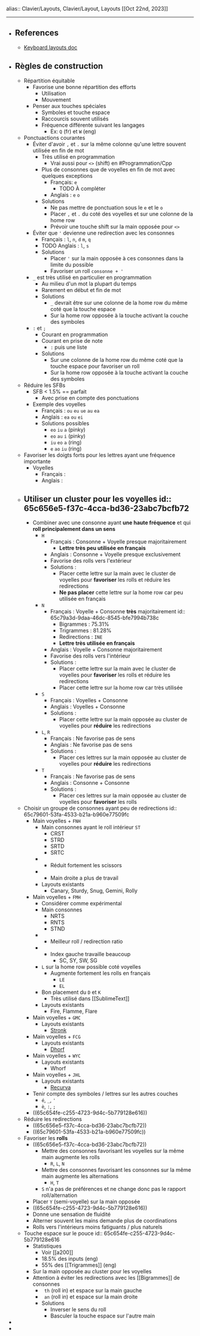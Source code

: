 alias:: Clavier/Layouts, Clavier/Layout, Layouts
[[Oct 22nd, 2023]]
***

- ## References
	- [Keyboard  layouts doc](https://docs.google.com/document/d/1_a5Nzbkwyk1o0bvTctZrtgsee9jSP-6I0q3A0_9Mzm0)
- ## Règles de construction
	- Répartition équitable
		- Favorise une bonne répartition des efforts
			- Utilisation
			- Mouvement
		- Penser aux touches spéciales
			- Symboles et touche espace
			- Raccourcis souvent utilisés
			- Fréquence différente suivant les langages
				- Ex: `Q` (fr) et `W` (eng)
	- Ponctuactions courantes
		- Éviter d'avoir `,` et `.` sur la même colonne qu'une lettre souvent utilisée en fin de mot
			- Très utilisé en programmation
				- Vrai aussi pour `<>` (shift) en #Programmation/Cpp
			- Plus de consonnes que de voyelles en fin de mot avec quelques exceptions
				- Français: `e`
					- TODO À compléter
				- Anglais : `e` `o`
			- Solutions
				- Ne pas mettre de ponctuation sous le `e` et le `o`
				- Placer `,` et `.` du coté des voyelles et sur une colonne de la home row
				- Prévoir une touche shift sur la main opposée pour `<>`
		- Éviter que  `'` devienne une redirection avec  les consonnes
			- Français : `l`, `n`, `d` `m`, `q`
			- TODO Anglais : `l`, `s`
			- Solutions
				- Placer `'` sur la main opposée à ces consonnes dans la limite du possible
				- Favoriser un roll `consonne + '`
		- `_` est très utilisé en particulier en programmation
			- Au milieu d'un mot la plupart du temps
			- Rarement en début et fin de mot
			- Solutions
				- `_` devrait être sur une colonne de la home row du même coté que la touche espace
				- Sur la home row opposée à la touche activant la couche des symboles
		- `:` et `;`
			- Courant en programmation
			- Courant en prise de note
				- `:` puis une liste
			- Solutions
				- Sur une colonne de la home row du même coté que la touche espace pour    favoriser un roll
				- Sur la home row opposée à la touche activant la couche des symboles
	- Réduire les SFBs
		- SFB < 1.5% == parfait
			- Avec prise en compte des ponctuations
		- Exemple des voyelles
			- Français : `ou` `eu`  `ue` `au` `ea`
			- Anglais : `ea` `ou` `ei`
			- Solutions possibles
				- `eo` `iu` `a` (pinky)
				- `eo` `au` `i` (pinky)
				- `iu` `eo` `a` (ring)
				- `e` `ao` `iu` (ring)
	- Favoriser les doigts forts pour les lettres ayant une fréquence importante
		- Voyelles
			- Français :
			- Anglais :
	- Utiliser un cluster pour les voyelles
	  id:: 65c656e5-f37c-4cca-bd36-23abc7bcfb72
		-
		- Combiner avec une consonne  ayant **une haute fréquence** et qui **roll principalement dans un sens**
			- `H`
				- Français : Consonne + Voyelle presque majoritairement
					- **Lettre très peu utilisée en français**
				- Anglais : Consonne + Voyelle presque exclusivement
				- Favorise des rolls vers l'extérieur
				- Solutions :
					- Placer cette lettre sur la main  avec le cluster de voyelles pour **favoriser** les rolls et réduire les redirections
					- **Ne pas placer** cette lettre sur la home row car peu utilisée en français
			- `N`
				- Français : Voyelle + Consonne **très** majoritairement
				  id:: 65c79a3d-9daa-46dc-8545-bfe7994b738c
					- Bigrammes : 75.31%
					- Trigrammes : 81.28%
					- Redirections : `INE`
					- **Lettre très utilisée en français**
				- Anglais : Voyelle + Consonne majoritairement
				- Favorise des rolls vers l'intérieur
				- Solutions :
					- Placer cette lettre sur la main  avec le cluster de voyelles pour **favoriser** les rolls et réduire les redirections
					- Placer cette lettre sur la home row car très utilisée
			- `S`
				- Français : Voyelles + Consonne
				- Anglais : Voyelles + Consonne
				- Solutions :
					- Placer cette lettre sur la main opposée au cluster de voyelles pour **réduire** les redirections
			- `L`, `R`
				- Français : Ne favorise pas de sens
				- Anglais : Ne favorise pas de sens
				- Solutions :
					- Placer ces lettres sur la main opposée au cluster de voyelles pour **réduire** les redirections
			- `T`
				- Français : Ne favorise pas de sens
				- Anglais : Consonne + Consonne
				- Solutions :
					- Placer ces lettres sur la main opposée au cluster de voyelles pour **favoriser** les rolls
	- Choisir un groupe de consonnes ayant peu de redirections
	  id:: 65c79601-53fa-4533-b21a-b960e77509fc
		- Main voyelles + `FNH`
			- Main consonnes ayant le roll intérieur `ST`
				- CRST
				- STRD
				- SRTD
				- SRTC
			- + Réduit fortement les scissors
			- - Main droite a plus de travail
			- Layouts existants
				- Canary, Sturdy, Snug, Gemini, Rolly
		- Main voyelles + `FMH`
			- Considérer comme expérimental
			- Main consonnes
				- NRTS
				- RNTS
				- STND
			- + Meilleur roll / redirection ratio
			- - Index gauche travaille beaucoup
				- SC, SY, SW, SG
			- `L` sur la home row possible coté voyelles
				- Augmente fortement les rolls en français
					- `LE`
					- `EL`
			- Bon placement du `D` et `K`
				- Très utilisé dans [[SublimeText]]
			- Layouts existants
				- Fire, Flamme, Flare
		- Main voyelles + `GMC`
			- Layouts existants
				- [Stronk](https://oxey.dev/stronk/index.html)
		- Main voyelles + `FCG`
			- Layouts existants
				- [Dhorf](https://oxey.dev/dhorf/index.html)
		- Main voyelles + `WYC`
			- Layouts existants
				- Whorf
		- Main voyelles + `JHL`
			- Layouts existants
				- [Recurva](https://github.com/GalileoBlues/Recurva)
		- Tenir compte des symboles / lettres sur les autres couches
			- `é`, `_`, `'`
			- `è`, `:`, `;`
		- ((65c654fe-c255-4723-9d4c-5b779128e616))
	- Réduire les redirections
		- ((65c656e5-f37c-4cca-bd36-23abc7bcfb72))
		- ((65c79601-53fa-4533-b21a-b960e77509fc))
	- Favoriser les **rolls**
		- ((65c656e5-f37c-4cca-bd36-23abc7bcfb72))
			- Mettre des consonnes favorisant les voyelles sur la même main augmente les rolls
				- `R`, `L`, `N`
			- Mettre des consonnes favorisant les consonnes sur la même main augmente les alternations
				- `H`, `T`
			- `S` n'a pas de préférences et ne change donc pas le rapport roll/alternation
		- Placer `Y` (semi-voyelle) sur la main opposée
		- ((65c654fe-c255-4723-9d4c-5b779128e616))
		- Donne une sensation de fluidité
		- Alterner souvent les mains demande plus de coordinations
		- Rolls vers l'intérieurs moins fatiguants / plus naturels
	- Touche espace sur le pouce
	  id:: 65c654fe-c255-4723-9d4c-5b779128e616
		- Statistiques
			- Voir [[a200]]
			- 18.5% des inputs (eng)
			- 55% des [[Trigrammes]] (eng)
		- Sur la main opposée au cluster pour les voyelles
		- Attention à éviter les redirections avec les [[Bigrammes]] de consonnes
			- ` th` (roll in) et espace sur la main gauche
			- ` an` (roll in) et espace sur la main droite
			- Solutions
				- Inverser le sens du roll
				- Basculer la touche espace sur l'autre main
-
-
